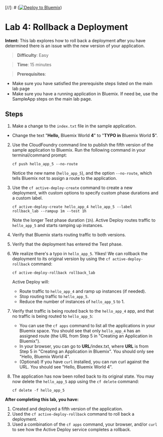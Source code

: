 [//]: # ([![Deploy to Bluemix](https://bluemix.net/deploy/button.png)](https://bluemix.net/deploy?repository=https://github.com/IBM-Bluemix/active-deploy-lab))

# Lab 4: Rollback a Deployment

**Intent:** This lab explores how to roll back a deployment after you have determined there is an issue with the new version of your application.

> **Difficulty**: Easy

> **Time**: 15 minutes

> **Prerequisites**:
- Make sure you have satisfied the prerequisite steps listed on the main lab page
- Make sure you have a running application in Bluemix. If need be, use the SampleApp steps on the main lab page.

## Steps

1. Make a change to the `index.txt` file in the sample application.
  * Change the text "**Hello,** Bluemix World **4**" to "**TYPO in** Bluemix World **5**".

2. Use the CloudFoundry command line to publish the fifth version of the sample application to Bluemix. Run the following command in your terminal/command prompt:

    `cf push hello_app_5 --no-route`

    Notice the new name (`hello_app_5`), and the option `--no-route`, which tells Bluemix not to assign a route to the application.

3. Use the `cf active-deploy-create` command to create a new deployment, with custom options to specify custom phase durations and a custom label.

    `cf active-deploy-create hello_app_4 hello_app_5 --label rollback_lab --rampup 1m --test 1h`

    Note the longer Test phase duration (`1h`). Active Deploy routes traffic to `hello_app_5` and starts ramping up instances.

4. Verify that Bluemix starts routing traffic to both versions.

5. Verify that the deployment has entered the Test phase.

6. We realize there's a typo in `hello_app_5`. Yikes! We can rollback the deployment to its original version by using the `cf active-deploy-rollback` command:

    `cf active-deploy-rollback rollback_lab`

    Active Deploy will:
    * Route traffic to `hello_app_4` and ramp up instances (if needed).
    * Stop routing traffic to `hello_app_5`.
    * Reduce the number of instances of `hello_app_5` to 1.

7. Verify that traffic is being routed back to the `hello_app_4` app, and that no traffic is being routed to `hello_app_5`:
    * You can use the `cf apps` command to list all the applications in your Bluemix space. You should see that only `hello_app_4` has an assigned route (the URL from Step 5 in "Creating an Application in Bluemix").
    * In your browser, you can go to **URL**/index.txt, where **URL** is from Step 5 in "Creating an Application in Bluemix". You should only see "Hello, Bluemix World 4".
    * (Optional) If you have `curl` installed, you can run curl against the URL. You should see "Hello, Bluemix World 4".

8. The application has now been rolled back to its original state. You may now delete the `hello_app_5` app using the `cf delete` command:

    `cf delete -f hello_app_5`

**After completing this lab, you have:**
1. Created and deployed a fifth version of the application.
2. Used the `cf active-deploy-rollback` command to roll back a deployment.
3. Used a combination of the `cf apps` command, your browser, and/or `curl` to see how the Active Deploy service completes a rollback.
